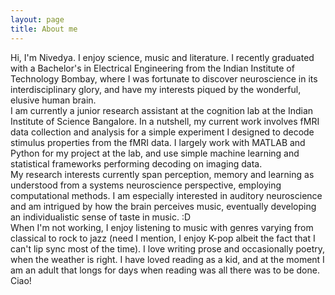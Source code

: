```yaml
---
layout: page
title: About me
---
```


Hi, I'm Nivedya. I enjoy science, music and literature. I recently graduated with a Bachelor's in Electrical Engineering from the Indian Institute of Technology Bombay, where I was fortunate to discover neuroscience in its interdisciplinary glory, and have my interests piqued by the wonderful, elusive human brain.
<br/>
I am currently a junior research assistant at the cognition lab at the Indian Institute of Science Bangalore. In a nutshell, my current work involves fMRI data collection and analysis for a simple experiment I designed to decode stimulus properties from the fMRI data. I largely work with MATLAB and Python for my project at the lab, and use simple machine learning and statistical frameworks performing decoding on imaging data.
</br>
My research interests currently span perception, memory and learning as understood from a systems neuroscience perspective, employing computational methods. I am especially interested in auditory neuroscience and am intrigued by how the brain perceives music, eventually developing an individualistic sense of taste in music. :D
<br/>
When I'm not working, I enjoy listening to music with genres varying from classical to rock to jazz (need I mention, I enjoy K-pop albeit the fact that I can't lip sync most of the time). I love writing prose and occasionally poetry, when the weather is right. I have loved reading as a kid, and at the moment I am an adult that longs for days when reading was all there was to be done. Ciao!
